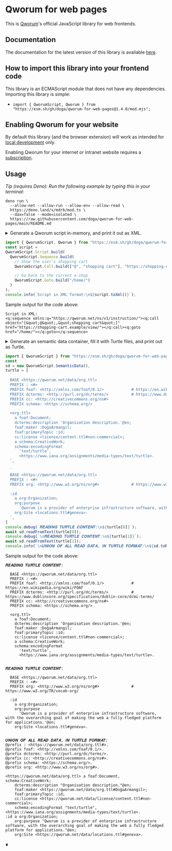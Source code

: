 # Qworum for web pages

This is [Qworum](https://qworum.net)'s official JavaScript library for web frontends.

## Documentation

The documentation for the latest version of this library is available [here](https://qworum.net/docs/qworum-for-web-pages/latest/Qworum.html).

## How to import this library into your frontend code

This library is an ECMAScript module that does not have any dependencies. Importing this library is simple:

- `import { QworumScript, Qworum } from "https://esm.sh/gh/doga/qworum-for-web-pages@1.4.0/mod.mjs";`

## Enabling Qworum for your website

By default this library (and the browser extension) will work as intended for [local development](https://qworum.net/en/developers/#local-development) only.

Enabling Qworum for your internet or intranet website requires a [subscription](https://qworum.net/en/plans/).

## Usage

_Tip (requires Deno): Run the following example by typing this in your terminal:_

```shell
deno run \
  --allow-net --allow-run --allow-env --allow-read \
  https://deno.land/x/mdrb/mod.ts \
  --dax=false --mode=isolated \
  https://raw.githubusercontent.com/doga/qworum-for-web-pages/main/README.md
```

<details data-mdrb>
<summary>Generate a Qworum script in-memory, and print it out as XML.</summary>

<pre>
description = '''
Running this example is safe, it will not read or write anything to your filesystem.
'''
</pre>
</details>

```javascript
import { QworumScript, Qworum } from "https://esm.sh/gh/doga/qworum-for-web-pages@1.4.0/mod.mjs";
const script = 
QworumScript.Script.build(
  QworumScript.Sequence.build(
    // Show the user's shopping cart
    QworumScript.Call.build(["@", "shopping cart"], "https://shopping-cart.example/view/"),

    // Go back to the current e-shop
    QworumScript.Goto.build("/home/")
  )
);
console.info(`Script in XML format:\n${script.toXml()}`);
```

Sample output for the code above:

```text
Script in XML:
<q:sequence xmlns:q="https://qworum.net/ns/v1/instruction/"><q:call object="[&quot;@&quot;,&quot;shopping cart&quot;]" href="https://shopping-cart.example/view/"></q:call><q:goto href="/home/"></q:goto></q:sequence>
```

<details data-mdrb>
<summary>Generate an semantic data container, fill it with Turtle files, and print out as Turtle.</summary>

<pre>
description = '''
Running this example is safe, it will not read or write anything to your filesystem.
'''
</pre>
</details>

```javascript
import { QworumScript } from "https://esm.sh/gh/doga/qworum-for-web-pages@1.4.0/mod.mjs";
const
sd = new QworumScript.SemanticData(),
turtle = [
  `
  BASE <https://qworum.net/data/org.ttl>
  PREFIX : <#>
  PREFIX foaf: <http://xmlns.com/foaf/0.1/>            # https://en.wikipedia.org/wiki/FOAF 
  PREFIX dcterms: <http://purl.org/dc/terms/>          # https://www.dublincore.org/specifications/dublin-core/dcmi-terms/
  PREFIX cc: <http://creativecommons.org/ns#>
  PREFIX schema: <https://schema.org/>

  <org.ttl>
    a foaf:Document;
    dcterms:description 'Organisation description.'@en;
    foaf:maker :DoğaArmangil;
    foaf:primaryTopic :id;
    cc:license <license/content.ttl#non-commercial>;
    a schema:CreativeWork;
    schema:encodingFormat
      'text/turtle',
      <https://www.iana.org/assignments/media-types/text/turtle>.
  `,

  `
  BASE <https://qworum.net/data/org.ttl>
  PREFIX : <#>
  PREFIX org: <http://www.w3.org/ns/org#>              # https://www.w3.org/TR/vocab-org/ 

  :id
    a org:Organization;
    org:purpose    
      'Qworum is a provider of enterprise infrastructure software, with the overarching goal of making the web a fully fledged platform for applications.'@en;
    org:Site <locations.ttl#geneva>.
  `,
]
console.debug(`𝑹𝑬𝑨𝑫𝑰𝑵𝑮 𝑻𝑼𝑹𝑻𝑳𝑬 𝑪𝑶𝑵𝑻𝑬𝑵𝑻:\n${turtle[0]}`);
await sd.readFromText(turtle[0]);
console.debug(`\n𝑹𝑬𝑨𝑫𝑰𝑵𝑮 𝑻𝑼𝑹𝑻𝑳𝑬 𝑪𝑶𝑵𝑻𝑬𝑵𝑻:\n${turtle[1]}`);
await sd.readFromText(turtle[1]);
console.info(`\n𝑼𝑵𝑰𝑶𝑵 𝑶𝑭 𝑨𝑳𝑳 𝑹𝑬𝑨𝑫 𝑫𝑨𝑻𝑨, 𝑰𝑵 𝑻𝑼𝑹𝑻𝑳𝑬 𝑭𝑶𝑹𝑴𝑨𝑻:\n${sd.toRawString()}`);
```

Sample output for the code above:

```text
𝑹𝑬𝑨𝑫𝑰𝑵𝑮 𝑻𝑼𝑹𝑻𝑳𝑬 𝑪𝑶𝑵𝑻𝑬𝑵𝑻:

  BASE <https://qworum.net/data/org.ttl>
  PREFIX : <#>
  PREFIX foaf: <http://xmlns.com/foaf/0.1/>            # https://en.wikipedia.org/wiki/FOAF
  PREFIX dcterms: <http://purl.org/dc/terms/>          # https://www.dublincore.org/specifications/dublin-core/dcmi-terms/
  PREFIX cc: <http://creativecommons.org/ns#>
  PREFIX schema: <https://schema.org/>

  <org.ttl>
    a foaf:Document;
    dcterms:description 'Organisation description.'@en;
    foaf:maker :DoğaArmangil;
    foaf:primaryTopic :id;
    cc:license <license/content.ttl#non-commercial>;
    a schema:CreativeWork;
    schema:encodingFormat
      'text/turtle',
      <https://www.iana.org/assignments/media-types/text/turtle>.


𝑹𝑬𝑨𝑫𝑰𝑵𝑮 𝑻𝑼𝑹𝑻𝑳𝑬 𝑪𝑶𝑵𝑻𝑬𝑵𝑻:

  BASE <https://qworum.net/data/org.ttl>
  PREFIX : <#>
  PREFIX org: <http://www.w3.org/ns/org#>              # https://www.w3.org/TR/vocab-org/

  :id
    a org:Organization;
    org:purpose
      'Qworum is a provider of enterprise infrastructure software, with the overarching goal of making the web a fully fledged platform for applications.'@en;
    org:Site <locations.ttl#geneva>.


𝑼𝑵𝑰𝑶𝑵 𝑶𝑭 𝑨𝑳𝑳 𝑹𝑬𝑨𝑫 𝑫𝑨𝑻𝑨, 𝑰𝑵 𝑻𝑼𝑹𝑻𝑳𝑬 𝑭𝑶𝑹𝑴𝑨𝑻:
@prefix : <https://qworum.net/data/org.ttl#>.
@prefix foaf: <http://xmlns.com/foaf/0.1/>.
@prefix dcterms: <http://purl.org/dc/terms/>.
@prefix cc: <http://creativecommons.org/ns#>.
@prefix schema: <https://schema.org/>.
@prefix org: <http://www.w3.org/ns/org#>.

<https://qworum.net/data/org.ttl> a foaf:Document, schema:CreativeWork;
    dcterms:description "Organisation description."@en;
    foaf:maker <https://qworum.net/data/org.ttl#DoğaArmangil>;
    foaf:primaryTopic :id;
    cc:license <https://qworum.net/data/license/content.ttl#non-commercial>;
    schema:encodingFormat "text/turtle", <https://www.iana.org/assignments/media-types/text/turtle>.
:id a org:Organization;
    org:purpose "Qworum is a provider of enterprise infrastructure software, with the overarching goal of making the web a fully fledged platform for applications."@en;
    org:Site <https://qworum.net/data/locations.ttl#geneva>.
```

∎
